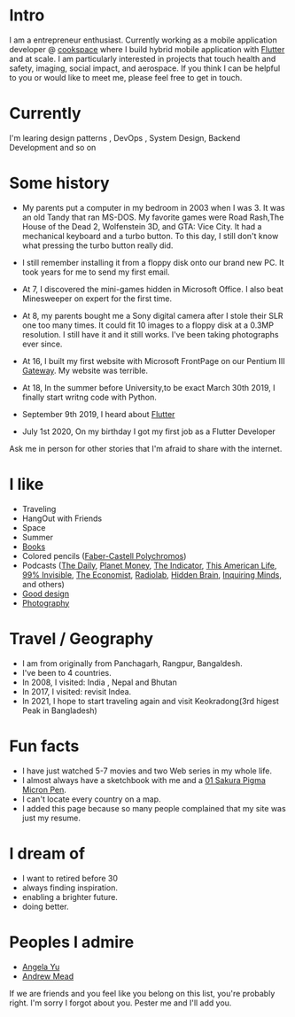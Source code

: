 
# Intro

I am a entrepreneur enthusiast. Currently working as a mobile application developer @ [cookspace](https://cookspace.co) where I build hybrid mobile application with [Flutter](https://flutter.dev) and at scale. I am particularly interested in projects that touch health and safety, imaging, social impact, and aerospace. If you think I can be helpful to you or would like to meet me, please feel free to get in touch.

# Currently

I'm learing design patterns , DevOps , System Design, Backend Development and so on

# Some history

- My parents put a computer in my bedroom in 2003 when I was 3. It was an old Tandy that ran MS-DOS. My favorite games were Road Rash,The House of the Dead 2, Wolfenstein 3D, and GTA: Vice City. It had a mechanical keyboard and a turbo button. To this day, I still don't know what pressing the turbo button really did.

- I still remember installing it from a floppy disk onto our brand new PC. It took years for me to send my first email.


- At 7, I discovered the mini-games hidden in Microsoft Office. I also beat Minesweeper on expert for the first time.

- At 8, my parents bought me a Sony digital camera after I stole their SLR one too many times. It could fit 10 images to a floppy disk at a 0.3MP resolution. I still have it and it still works. I've been taking photographs ever since.

- At 16, I built my first website with Microsoft FrontPage on our Pentium III [Gateway](https://en.wikipedia.org/wiki/Gateway,_Inc.). My website was terrible.

- At 18, In the summer before University,to be exact March 30th 2019, I finally start writng code with Python.

- September 9th 2019, I heard about [Flutter](https:flutter.dev)

- July 1st 2020, On my birthday I got my first job as a Flutter Developer


Ask me in person for other stories that I'm afraid to share with the internet.

# I like

- Traveling
- HangOut with Friends
- Space
- Summer
- [Books](https://www.goodreads.com/mdangelo)
- Colored pencils ([Faber-Castell Polychromos](https://www.faber-castell.com/products/art-and-graphic/polychromos))
- Podcasts ([The Daily](https://www.nytimes.com/column/the-daily), [Planet Money](https://www.npr.org/sections/money/), [The Indicator](https://www.npr.org/podcasts/510325/the-indicator-from-planet-money), [This American Life](https://www.thisamericanlife.org/), [99% Invisible](https://99percentinvisible.org/episodes/), [The Economist](http://radio.economist.com/), [Radiolab](https://www.wnycstudios.org/shows/radiolab), [Hidden Brain](https://www.npr.org/series/423302056/hidden-brain), [Inquiring Minds](https://inquiring.show), and others)
- [Good design](/)
- [Photography](https://instagram.com/dangelosaurus)

# Travel / Geography

- I am from originally from Panchagarh, Rangpur, Bangaldesh.
- I've been to 4 countries.
- In 2008, I visited: India , Nepal and Bhutan
- In 2017, I visited: revisit Indea.
- In 2021, I hope to start traveling again and visit Keokradong(3rd higest Peak in Bangladesh)

# Fun facts

- I have just watched 5-7 movies and two Web series in my whole life.
- I almost always have a sketchbook with me and a [01 Sakura Pigma Micron Pen](https://www.sakuraofamerica.com/product/pigma-micron/).
- I can't locate every country on a map.
- I added this page because so many people complained that my site was just my resume.

# I dream of

- I want to retired before 30
- always finding inspiration.
- enabling a brighter future.
- doing better.

# Peoples I admire

- [Angela Yu](https://twitter.com/yu_angela?lang=en)
- [Andrew Mead](https://twitter.com/andrew_j_mead?lang=en)

If we are friends and you feel like you belong on this list, you're probably right. I'm sorry I forgot about you. Pester me and I'll add you.
